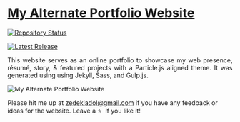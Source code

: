 # <a href="" target="_blank">My Alternate Portfolio Website</a>

[![Repository Status](https://img.shields.io/badge/Repository%20Status-Maintained-dark%20green.svg)](https://github.com/dolarnold/My-Alternate-Portfolio-Website/)


[![Latest Release](https://img.shields.io/badge/Latest%20Release-13%20June%202021-yellow.svg)](https://github.com/AVS1508/My-Alternate-Portfolio-Website/commit/master)

 <p align="justify">This website serves as an online portfolio to showcase my web presence, résumé, story, & featured projects with a Particle.js aligned theme. It was generated using using Jekyll, Sass, and Gulp.js.</p>

![My Alternate Portfolio Website](https://raw.githubusercontent.com/AVS1508/My-Alternate-Portfolio-Website/master/My-Alternate-Portfolio-Website.png)

Please hit me up at zedekiadol@gmail.com if you have any feedback or ideas for the website. Leave a :star: &nbsp;if you like it!
